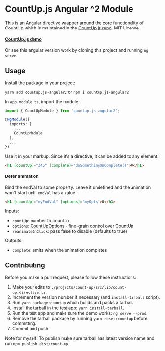 # CountUp.js Angular ^2 Module

This is an Angular directive wrapper around the core functionality of CountUp which is maintained in the [CountUp.js repo](https://github.com/inorganik/countUp.js). MIT License.

#### [CountUp.js demo](http://inorganik.github.io/countUp.js)
Or see this angular version work by cloning this project and running `ng serve`.

## Usage

Install the package in your project:

`yarn add countup.js-angular2` or `npm i countup.js-angular2`

In `app.module.ts`, import the module:
```ts
import { CountUpModule } from 'countup.js-angular2';

@NgModule({
  imports: [
    ...
    CountUpModule
  ],
  ...
})
```

Use it in your markup. Since it's a directive, it can be added to any element:
```html
<h1 [countUp]="345" (complete)="doSomethingOnComplete()">0</h1>
```

#### Defer animation
Bind the endVal to some property. Leave it undefined and the animation won't start until `endVal` has a value.
```html
<h1 [countUp]="myEndVal" [options]="myOpts">0</h1>
```

Inputs:
- `countUp`: number to count to
- `options`: [CountUpOptions](https://github.com/inorganik/countUp.js#options) - fine-grain control over CountUp
- `reanimateOnClick`: pass false to disable (defaults to true)

Outputs:
- `complete`: emits when the animation completes

## Contributing <a name="contributing"></a>

Before you make a pull request, please follow these instructions:

1. Make your edits to `./projects/count-up/src/lib/count-up.directive.ts`.
1. Increment the version number if necessary (and `install-tarball` script).
1. Run `yarn package:countup` which builds and packs a tarball.
1. Install the tarball in the test app: `yarn install-tarball`.
1. Run the test app and make sure the demo works: `ng serve --prod`.
1. Remove the tarball package by running `yarn reset:countup` before committing.
1. Commit and push.

Note for myself: To publish make sure tarball has latest version name and run `npm publish dist/count-up`
